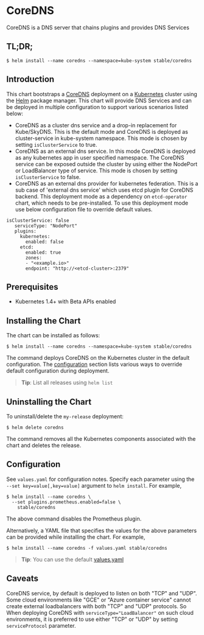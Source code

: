 CoreDNS
=======

CoreDNS is a DNS server that chains plugins and provides DNS Services

TL;DR;
------

```console
$ helm install --name coredns --namespace=kube-system stable/coredns
```

Introduction
------------

This chart bootstraps a [CoreDNS](https://github.com/coredns/coredns) deployment on a [Kubernetes](http://kubernetes.io) cluster using the [Helm](https://helm.sh) package manager. This chart will provide DNS Services and can be deployed in multiple configuration to support various scenarios listed below:

 - CoreDNS as a cluster dns service and a drop-in replacement for Kube/SkyDNS. This is the default mode and CoreDNS is deployed as cluster-service in kube-system namespace. This mode is chosen by setting `isClusterService` to true.
 - CoreDNS as an external dns service. In this mode CoreDNS is deployed as any kubernetes app in user specified namespace. The CoreDNS service can be exposed outside the cluster by using either the NodePort or LoadBalancer type of service. This mode is chosen by setting `isClusterService` to false.
 - CoreDNS as an external dns provider for kubernetes federation. This is a sub case of 'external dns service' which uses etcd plugin for CoreDNS backend. This deployment mode as a dependency on `etcd-operator` chart, which needs to be pre-installed. To use this deployment mode use below configuration file to override default values.
```
isClusterService: false
   serviceType: "NodePort"
   plugins:
     kubernetes:
       enabled: false
     etcd:
       enabled: true
       zones:
       - "<example.io>"
       endpoint: "http://<etcd-cluster>:2379"
```

Prerequisites
-------------

-	Kubernetes 1.4+ with Beta APIs enabled

Installing the Chart
--------------------

The chart can be installed as follows:

```console
$ helm install --name coredns --namespace=kube-system stable/coredns
```

The command deploys CoreDNS on the Kubernetes cluster in the default configuration. The [configuration](#configuration) section lists various ways to override default configuration during deployment.

> **Tip**: List all releases using `helm list`

Uninstalling the Chart
----------------------

To uninstall/delete the `my-release` deployment:

```console
$ helm delete coredns
```

The command removes all the Kubernetes components associated with the chart and deletes the release.

Configuration
-------------

See `values.yaml` for configuration notes. Specify each parameter using the `--set key=value[,key=value]` argument to `helm install`. For example,

```console
$ helm install --name coredns \
  --set plugins.prometheus.enabled=false \
    stable/coredns
```

The above command disables the Prometheus plugin.

Alternatively, a YAML file that specifies the values for the above parameters can be provided while installing the chart. For example,

```console
$ helm install --name coredns -f values.yaml stable/coredns
```

> **Tip**: You can use the default [values.yaml](values.yaml)


Caveats
-------

CoreDNS service, by default is deployed to listen on both "TCP" and "UDP".
Some cloud environments like "GCE" or "Azure container service" cannot
create external loadbalancers with both "TCP" and "UDP" protocols. So
When deploying CoreDNS with `serviceType="LoadBalancer"` on such cloud
environments, it is preferred to use either "TCP" or "UDP" by setting
`serviceProtocol` parameter.
